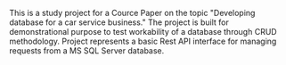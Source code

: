 This is a study project for a Cource Paper on the topic "Developing database for a car service business."
The project is built for demonstrational purpose to test workability of a database through CRUD methodology.
Project represents a basic Rest API interface for managing requests from a MS SQL Server database.
